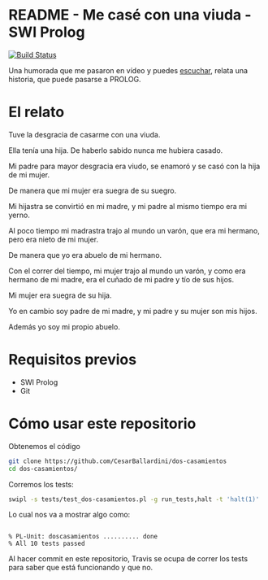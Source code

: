 # README - Me casé con una viuda - SWI Prolog

[![Build Status](https://travis-ci.org/CesarBallardini/prolog-me-case-con-una-viuda.svg?branch=main)](https://travis-ci.org/CesarBallardini/prolog-me-case-con-una-viuda)

Una humorada que me pasaron en vídeo y puedes [escuchar](https://user-images.githubusercontent.com/642255/119041128-9e759c80-b98c-11eb-9695-c7b1bf5e7605.mp4), relata una historia, que puede pasarse a PROLOG.


# El relato


Tuve la desgracia de casarme con una viuda.

Ella tenía una hija. De haberlo sabido nunca me hubiera casado.

Mi padre para mayor desgracia era viudo, se enamoró y se casó con la hija de mi mujer.

De manera que mi mujer era suegra de su suegro.

Mi hijastra se convirtió en mi madre, y mi padre al mismo tiempo era mi yerno.

Al poco tiempo mi madrastra trajo al mundo un varón, que era mi hermano, pero era nieto de mi mujer.

De manera que yo era abuelo de mi hermano.

Con el correr del tiempo, mi mujer trajo al mundo un varón, y como era hermano de mi madre, 
era el cuñado de mi padre y tío de sus hijos.

Mi mujer era suegra de su hija.

Yo en cambio soy padre de mi madre, y mi padre y su mujer son mis hijos.

Además yo soy mi propio abuelo.


# Requisitos previos

* SWI Prolog
* Git

# Cómo usar este repositorio

Obtenemos el código

```bash
git clone https://github.com/CesarBallardini/dos-casamientos
cd dos-casamientos/
```

Corremos los tests:

```bash
swipl -s tests/test_dos-casamientos.pl -g run_tests,halt -t 'halt(1)'
```

Lo cual nos va a mostrar algo como:

```text

% PL-Unit: doscasamientos .......... done
% All 10 tests passed

```

Al hacer commit en este repositorio, Travis se ocupa de correr los tests para saber que está funcionando y que no.



